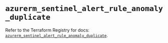 # `azurerm_sentinel_alert_rule_anomaly_duplicate`

Refer to the Terraform Registry for docs: [`azurerm_sentinel_alert_rule_anomaly_duplicate`](https://registry.terraform.io/providers/hashicorp/azurerm/4.24.0/docs/resources/sentinel_alert_rule_anomaly_duplicate).
